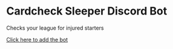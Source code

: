 # Cardcheck Sleeper Discord Bot

Checks your league for injured starters

[Click here to add the bot](https://discord.com/oauth2/authorize?client_id={CLIENTID}&scope=applications.commands)
